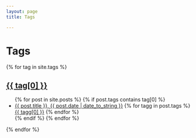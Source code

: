 ```yaml
---
layout: page
title: Tags 

---
```


<div class="page-content wc-container">
  <div class="post">
    <h1>Tags</h1>  
	{% for tag in site.tags %}
	  <a href="{{site.baseurl}}/tag/{{ tag[0] }}">
	    <h2 id="{{ tag[0] | slugify }}">
            {{ tag[0] }}
            </h2>
	  </a>
	<ul>
		{% for post in site.posts %}
		 {% if post.tags contains tag[0] %}
		  <li>
		   <a href="{{post.url | prepend: site.baseurl}}.html">{{ post.title }}, {{ post.date | date_to_string }}</a>
		   {% for tagg in post.tags %}
		    <a href="#{{ tagg[0] | slugify }}">{{ tagg[0] }}</a>
		   {% endfor %}
		  </li>
		 {% endif %}
		{% endfor %}
	</ul>
	{% endfor %}

  </div>
</div>
